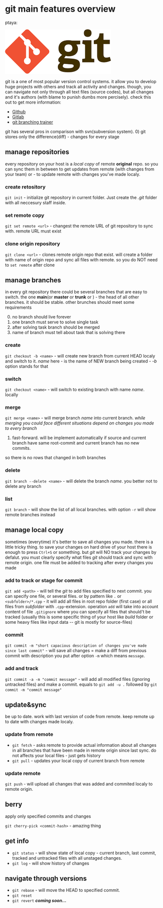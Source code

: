 # git main features overview
ptaya:

![ptaya](git_image.png "Git")

git is a one of most popular version control systems. it allow you to develop huge projects with others and track all activity and changes. though, you can navigate not only through all text files (source codes), but all changes and it's authors (with blame to punish dumbs more percisely). check this out to get more information:
- [Github](github.com)
- [Gitlab](gitlab.com)
- [git branching trainer](https://learngitbranching.js.org/)

git has several pros in comparison with svn(subversion system). 
0) git stores only the difference(diff) - changes for every stage
## manage repositories
every repository on your host is a *local copy* of remote **original** repo<sitory>. so you can sync them in between to get updates from remote (with changes from your team) or - to update remote with changes you've made localy.
### create retository
`git init` - initialize git repository in current folder. Just create the *.git* folder with all neccesury staff inside.
### set remote copy
`git set remote <url>` - changest the remote URL of git repository to sync with. remote URL must exist 
### clone origin repository
`git clone <url>` - clones remote origin repo that exist. will create a folder with name of origin repo and sync all files with remote. so you do NOT need to `set remote` after clone

## manage branches
in every git repository there could be several branches that are easy to switch. the one **main**(or **master** or **trunk** or ) - the head of all other branches. it should be stable. other brunches should meet some requirements

0) no branch should live forever
1) one branch must serve to solve single task
2) after solving task branch should be merged
3) name of branch must tell about task that is solving there

### create
`git checkout -b <name>` - will create new branch from current HEAD localy and switch to it. *name* here - is the name of NEW branch being created - *-b* option stands for that
### switch
`git checkout <name>` - will switch to existing branch with name *name*. locally
### merge 
`git merge <name>` - will merge branch *name* into current branch. 
*while merging you could face different situations depend on changes you made to every branch*

1) fast-forward. will be implement automatically if source and current branch have same root-commit and current branch has no new commits.

so there is no rows that changed in both branches
### delete 
`git branch --delete <name>` - will delete the branch *name*. you better not to delete any branch
### list
`git branch` - will show the list of all local branches. with option `-r` will show remote branches instead

## manage local copy
sometimes (everytime) it's better to save all changes you made. there is a little tricky thing. to save your changes on hard drive of your host there is enough to press `Ctrl+S` or something. but *git* will NO track your changes by defalut. you must clearly specify what files *git* should track and sync with remote origin. one file must be added to tracking after every changes you made

### add to track or stage for commit
`git add <path>` - will tell the *git* to add files specified to next commit. you can specify one file, or several files. or by pattern like `.` or `<subfolder>/*.cpp` - it will add all files in root repo folder (first case) or all files from *subfolder* with `.cpp`-extension. operation `add` will take into account content of file `.gitignore` where you can specify all files that should't be tracked (usually this is some specific thing of your host like *build* folder or some heavy files like input data -- git is mostly for source-files) 
### commit
`git commit -m "short capacious description of changes you've made since last commit"` - will save all changes = make a diff from previous commit with description you put after option `-m` which means `message`.
### add and track
`git commit -a -m "commit message"` - will add all modified files (ignoring untracked files) and make a commit. equals to `git add -u .` followed by `git commit -m "commit message"`

## update&sync
be up to date. work with last version of code from remote. keep remote up to date with changes made localy.
### update from remote
* `git fetch` - asks remote to provide actual information about all changes in all branches that have been made in remote origin since last sync. do not affects your local files - just gets history
* `git pull` - updates your local copy of current branch from remote
### update remote
`git push` - will upload all changes that was added and commited localy to remote origin.
## berry
apply only specified commits and changes

`git cherry-pick <commit-hash>` - amazing thing

## get info
* `git status` - will show state of local copy - current branch, last commit, tracked and untracked files with all unstaged changes.
* `git log` - will show history of changes

## navigate through versions
* `git rebase` - will move the HEAD to specified commit.
* `git reset`
* `git revert`
***coming soon...***





